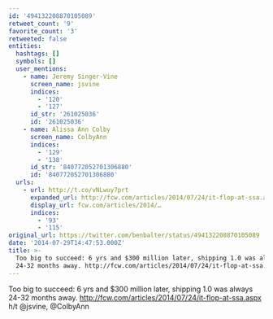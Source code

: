 ```yaml
---
id: '494132208870105089'
retweet_count: '9'
favorite_count: '3'
retweeted: false
entities:
  hashtags: []
  symbols: []
  user_mentions:
    - name: Jeremy Singer-Vine
      screen_name: jsvine
      indices:
        - '120'
        - '127'
      id_str: '261025036'
      id: '261025036'
    - name: Alissa Ann Colby
      screen_name: ColbyAnn
      indices:
        - '129'
        - '138'
      id_str: '840772052701306880'
      id: '840772052701306880'
  urls:
    - url: http://t.co/vNLwuy7prt
      expanded_url: http://fcw.com/articles/2014/07/24/it-flop-at-ssa.aspx
      display_url: fcw.com/articles/2014/…
      indices:
        - '93'
        - '115'
original_url: https://twitter.com/benbalter/status/494132208870105089
date: '2014-07-29T14:47:53.000Z'
title: >-
  Too big to succeed: 6 yrs and $300 million later, shipping 1.0 was always
  24-32 months away. http://fcw.com/articles/2014/07/24/it-flop-at-ssa.aspx…
---
```


Too big to succeed: 6 yrs and $300 million later, shipping 1.0 was always 24-32 months away. http://fcw.com/articles/2014/07/24/it-flop-at-ssa.aspx h/t @jsvine, @ColbyAnn
